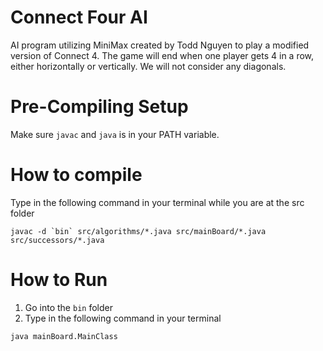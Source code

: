 # Connect Four AI
AI program utilizing MiniMax created by Todd Nguyen to play a modified version of Connect 4. The game will end when one player gets 4 in a row, either horizontally or vertically. We will not consider any diagonals.

# Pre-Compiling Setup
Make sure `javac` and `java` is in your PATH variable.

# How to compile
Type in the following command in your terminal while you are at the src folder
```
javac -d `bin` src/algorithms/*.java src/mainBoard/*.java src/successors/*.java
```

# How to Run
1. Go into the `bin` folder
2. Type in the following command in your terminal
```
java mainBoard.MainClass
```
